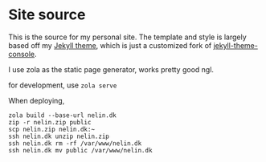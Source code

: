 # Site source

This is the source for my personal site. The template and style is largely
based off my [Jekyll theme](https://github.com/0undefined/jekyll-theme-console),
which is just a customized fork of
[jekyll-theme-console](https://github.com/b2a3e8/jekyll-theme-console).

I use zola as the static page generator, works pretty good ngl.

for development, use `zola serve`

When deploying,

```
zola build --base-url nelin.dk
zip -r nelin.zip public
scp nelin.zip nelin.dk:~
ssh nelin.dk unzip nelin.zip
ssh nelin.dk rm -rf /var/www/nelin.dk
ssh nelin.dk mv public /var/www/nelin.dk
```
